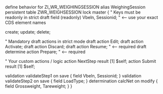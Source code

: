 define behavior for ZI_WR_WEIGHINGSESSION alias WeighingSession
persistent table ZWR_WEIGHSESSION
lock master
{
  " Keys must be readonly in strict draft
  field (readonly) Vbeln, Sessionid;   " <-- use your exact CDS element names

  create;
  update;
  delete;

  " Mandatory draft actions in strict mode
  draft action Edit;
  draft action Activate;
  draft action Discard;
  draft action Resume;                 " <-- required
  draft determine action Prepare;      " <-- required

  " Your custom actions / logic
  action NextStep  result [1] $self;
  action Submit    result [1] $self;

  validation validateStep1 on save { field Vbeln, Sessionid; }
  validation validateStep2 on save { field LoadType; }
  determination calcNet on modify { field Grossweight, Tareweight; }
}

